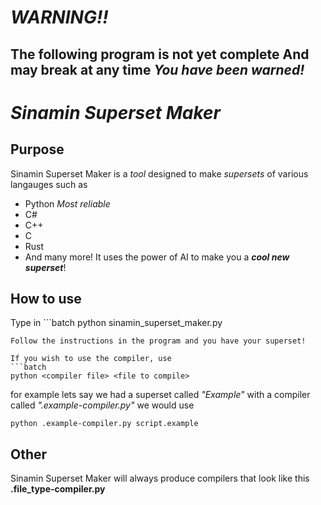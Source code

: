 # ***WARNING!!***
**The following program is not yet complete**
**And may break at any time**
***You have been warned!***
---

# ***Sinamin Superset Maker***
## **Purpose**
Sinamin Superset Maker is a *tool* designed to make *supersets* of various langauges such as
- Python *Most reliable*
- C#
- C++
- C
- Rust
- And many more!
It uses the power of AI to make you a ***cool new superset***!

## **How to use**
Type in ```batch
python sinamin_superset_maker.py
```
Follow the instructions in the program and you have your superset!

If you wish to use the compiler, use 
```batch
python <compiler file> <file to compile>
```
for example lets say we had a superset called *"Example"* with a compiler called *".example-compiler.py"* we would use
```batch
python .example-compiler.py script.example
```

## **Other**
Sinamin Superset Maker will always produce compilers that look like this **.file_type-compiler.py**